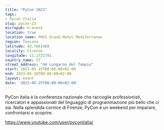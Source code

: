 ```yaml
---
title: "PyCon 2023"
tags:
- Pycon Italia
slug: pycon-23
micropub: h-event
location: true
location_name: FH55 Grand Hotel Mediterraneo
region: Toscana
latitude: 43.7661469
locality: Firenze
longitude: 11.2721791
country_name: IT
street_address: "44 Lungarno del Tempio"
start: 2023-05-25T00:00:00+02:00
end: 2023-05-28T00:00:00+02:00
layout: event
date: '2023-05-25T00:00:00+02:00'
---
```

PyCon Italia è la conferenza nazionale che raccoglie professionisti, ricercatori e appassionati del linguaggio di programmazione più bello che ci sia. Nella splendida cornice di Firenze, PyCon è un weekend per imparare, confrontarsi e scoprire.

<https://www.youtube.com/user/pyconitalia/>
